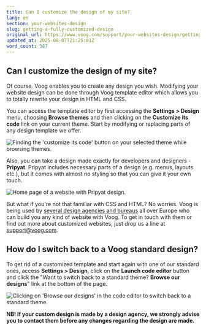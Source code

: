 ```yaml
---
title: Can I customize the design of my site?
lang: en
section: your-websites-design
slug: getting-a-fully-customized-design
original_url: https://www.voog.com/support/your-websites-design/getting-a-fully-customized-design
updated_at: 2025-08-07T21:25:01Z
word_count: 387
---
```

## Can I customize the design of my site?

Of course. Voog enables you to create any design you wish. Modifying your website design can be done through Voog template editor which allows you to totally rewrite your design in HTML and CSS.

You can access the template editor by first accessing the **Settings > Design** menu, choosing **Browse themes** and then clicking on the **Customize its code** link on your current theme. Start by modifying or replacing parts of any design template we offer.

![Finding the 'customize its code' button on your selected theme while browsing themes.](https://media.voog.com/0000/0036/2183/photos/Getting_a_fully_customized_design1-2023_block.jpg "Finding the 'customize its code' button on your selected theme while browsing themes.")

Also, you can take a design made exactly for developers and designers - **Pripyat**. Pripyat includes necessary parts of a design (e.g. menus, layouts etc.), but it comes with almost no styling so that you can give it your own touch.

![Home page of a website with Pripyat design.](https://media.voog.com/0000/0036/2183/photos/Design_and_layout3-2_block.png "Home page of a website with Pripyat design.")

But what if you're not that familiar with CSS and HTML? No worries. Voog is being used by [several design agencies and bureaus](/developers/partners "Link: /developers/partners") all over Europe who can build you any kind of website with Voog. To get in touch with them or find out more about customized websites, just drop us a line at [support@voog.com](mailto:support@voog.com "Link: mailto:support@voog.com").

## How do I switch back to a Voog standard design?

To get rid of a customized template and start again with one of our standard ones, access **Settings > Design**, click on the **Launch code editor** button and click the "Want to switch back to a standard theme? **Browse our designs**" link at the bottom of the page.

![Clicking on 'Browse our designs' in the code editor to switch back to a standard theme.](https://media.voog.com/0000/0036/2183/photos/Design_and_layout3-3_block.png "Clicking on 'Browse our designs' in the code editor to switch back to a standard theme.")

**NB! If your custom design is made by a design agency, we strongly advise you to contact them before any changes regarding the design are made.**
